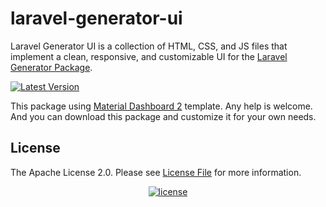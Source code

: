 # laravel-generator-ui

Laravel Generator UI is a collection of HTML, CSS, and JS files that implement a clean, responsive, and customizable UI for the [Laravel Generator Package](https://github.com/cslant/laravel-generator).

[![Latest Version](https://img.shields.io/github/release/cslant/laravel-generator-ui.svg?style=flat-square)](https://github.com/cslant/laravel-generator-ui/releases)

This package using [Material Dashboard 2](https://demos.creative-tim.com/material-dashboard/docs/2.1/getting-started/introduction.html) template. Any help is welcome.
And you can download this package and customize it for your own needs.

## License

The Apache License 2.0. Please see [License File](LICENSE) for more information.

<p align="center">
    <a href="https://packagist.org/packages/cslant/laravel-generator-ui">
        <img src="https://img.shields.io/packagist/l/doctrine/orm.svg" data-origin="https://img.shields.io/packagist/l/doctrine/orm.svg" alt="license">
    </a>
</p>

